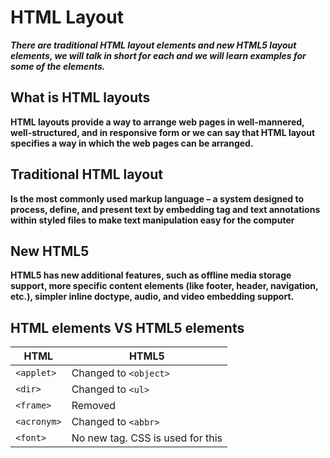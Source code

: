 # HTML Layout

***There are traditional HTML layout elements and new HTML5 layout elements, we will talk in short for each and we will learn examples for some of the elements.***

## What is HTML layouts 

**HTML layouts provide a way to arrange web pages in well-mannered, well-structured, and in responsive form or we can say that HTML layout specifies a way in which the web pages can be arranged.**


## Traditional HTML layout 

 **Is the most commonly used markup language – a system designed to process, define, and present text by embedding tag and text annotations within styled files to make text manipulation easy for the computer**


## New HTML5 

**HTML5 has new additional features, such as offline media storage support, more specific content elements (like footer, header, navigation, etc.), simpler inline doctype, audio, and video embedding support.**

## HTML elements VS HTML5 elements

| HTML  | HTML5  |
|---|---|
| ```<applet>```  | Changed to ```<object>```  |
| ```<dir>```  |  Changed to ```<ul>``` |
|  ```<frame>``` | Removed  |
| ```<acronym>```  | Changed to ```<abbr>```  |
| ```<font>```  |  No new tag. CSS is used for this |



